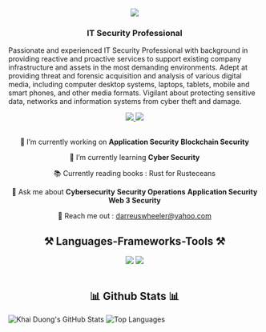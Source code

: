<h1 align="center">
    <img src="https://readme-typing-svg.herokuapp.com/?font=Righteous&size=35&center=true&vCenter=true&width=500&height=70&duration=4000&lines=Hi+There+👋;+Welcome+to+my+Github;" />
</h1>
<h3 align="center">IT Security Professional </h3>

Passionate and experienced IT Security Professional with background in providing reactive and proactive services to support existing company infrastructure and assets in the most demanding environments. Adept at providing threat and forensic acquisition and analysis of various digital media, including computer desktop systems, laptops, tablets, mobile and smart phones, and other media formats. Vigilant about protecting sensitive data, networks and information systems from cyber theft and damage.

<div align="center"> 
  <a href="darreuswheeler@yahoo.com" target="_blank">
    <img src="https://img.shields.io/badge/Yahoo!-6001D2?style=for-the-badge&logo=Yahoo!&logoColor=white" target="_blank" />
  </a> 
  <a href="https://www.linkedin.com/in/darreuswheeler/" target="_blank">
    <img src="https://img.shields.io/badge/LinkedIn-0077B5?style=for-the-badge&logo=linkedin&logoColor=white" target="_blank" />
  </a>
</div>

<br> 

<div align="center">
 
🔭 I’m currently working on **Application Security**  **Blockchain Security** 
 
🌱 I’m currently learning **Cyber Security**

📚 Currently reading books : Rust for Rusteceans

💬 Ask me about **Cybersecurity** **Security Operations**   **Application Security**  **Web 3 Security**

📧 Reach me out : darreuswheeler@yahoo.com

 </div>

<h2 align="center">⚒️ Languages-Frameworks-Tools ⚒️</h2>
<div align="center">
    <img src="https://skillicons.dev/icons?i=html,css,vscode,github" />
    <img src="https://skillicons.dev/icons?i=python,mysql" /><br>
</div>

<br/>

<h2 align="center">📊 Github Stats 📊</h2>

![Khai Duong's GitHub Stats](https://github-readme-stats.vercel.app/api?username=darwindeveloper901&show_icons=true&theme=radical)
![Top Languages](https://github-readme-stats.vercel.app/api/top-langs/?username=darwindeveloper901&show_icons=true&theme=radical)
